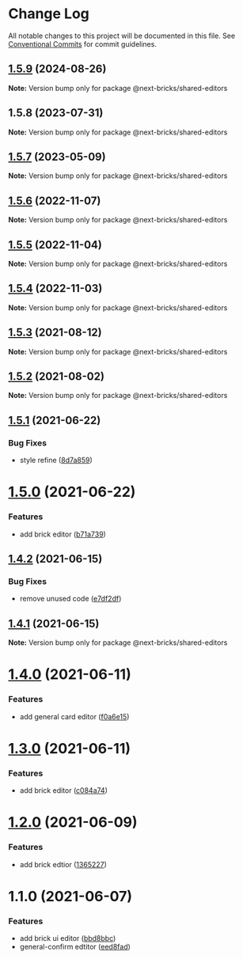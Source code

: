 # Change Log

All notable changes to this project will be documented in this file.
See [Conventional Commits](https://conventionalcommits.org) for commit guidelines.

## [1.5.9](https://github.com/easyops-cn/next-basics/compare/@next-bricks/shared-editors@1.5.8...@next-bricks/shared-editors@1.5.9) (2024-08-26)

**Note:** Version bump only for package @next-bricks/shared-editors

## 1.5.8 (2023-07-31)

**Note:** Version bump only for package @next-bricks/shared-editors

## [1.5.7](https://github.com/easyops-cn/next-basics/compare/@next-bricks/shared-editors@1.5.6...@next-bricks/shared-editors@1.5.7) (2023-05-09)

**Note:** Version bump only for package @next-bricks/shared-editors

## [1.5.6](https://github.com/easyops-cn/next-basics/compare/@next-bricks/shared-editors@1.5.5...@next-bricks/shared-editors@1.5.6) (2022-11-07)

**Note:** Version bump only for package @next-bricks/shared-editors

## [1.5.5](https://github.com/easyops-cn/next-basics/compare/@next-bricks/shared-editors@1.5.4...@next-bricks/shared-editors@1.5.5) (2022-11-04)

**Note:** Version bump only for package @next-bricks/shared-editors

## [1.5.4](https://github.com/easyops-cn/next-basics/compare/@next-bricks/shared-editors@1.5.3...@next-bricks/shared-editors@1.5.4) (2022-11-03)

**Note:** Version bump only for package @next-bricks/shared-editors

## [1.5.3](https://github.com/easyops-cn/next-basics/compare/@next-bricks/shared-editors@1.5.2...@next-bricks/shared-editors@1.5.3) (2021-08-12)

**Note:** Version bump only for package @next-bricks/shared-editors

## [1.5.2](https://github.com/easyops-cn/next-basics/compare/@next-bricks/shared-editors@1.5.1...@next-bricks/shared-editors@1.5.2) (2021-08-02)

**Note:** Version bump only for package @next-bricks/shared-editors

## [1.5.1](https://github.com/easyops-cn/next-basics/compare/@next-bricks/shared-editors@1.5.0...@next-bricks/shared-editors@1.5.1) (2021-06-22)

### Bug Fixes

- style refine ([8d7a859](https://github.com/easyops-cn/next-basics/commit/8d7a8592d1fd831dd1434dbb4948354c83346cb6))

# [1.5.0](https://github.com/easyops-cn/next-basics/compare/@next-bricks/shared-editors@1.4.2...@next-bricks/shared-editors@1.5.0) (2021-06-22)

### Features

- add brick editor ([b71a739](https://github.com/easyops-cn/next-basics/commit/b71a7396ac1a6dbac56a4a858535d772bce74e59))

## [1.4.2](https://github.com/easyops-cn/next-basics/compare/@next-bricks/shared-editors@1.4.1...@next-bricks/shared-editors@1.4.2) (2021-06-15)

### Bug Fixes

- remove unused code ([e7df2df](https://github.com/easyops-cn/next-basics/commit/e7df2dfc0416d752ae861e4cff095baaaf242c1d))

## [1.4.1](https://github.com/easyops-cn/next-basics/compare/@next-bricks/shared-editors@1.4.0...@next-bricks/shared-editors@1.4.1) (2021-06-15)

**Note:** Version bump only for package @next-bricks/shared-editors

# [1.4.0](https://github.com/easyops-cn/next-basics/compare/@next-bricks/shared-editors@1.3.0...@next-bricks/shared-editors@1.4.0) (2021-06-11)

### Features

- add general card editor ([f0a6e15](https://github.com/easyops-cn/next-basics/commit/f0a6e15138ae33434631fe1ec17db1afb16553f7))

# [1.3.0](https://github.com/easyops-cn/next-basics/compare/@next-bricks/shared-editors@1.2.0...@next-bricks/shared-editors@1.3.0) (2021-06-11)

### Features

- add brick editor ([c084a74](https://github.com/easyops-cn/next-basics/commit/c084a746ecb5822675f0113282b84caa64a9455d))

# [1.2.0](https://github.com/easyops-cn/next-basics/compare/@next-bricks/shared-editors@1.1.0...@next-bricks/shared-editors@1.2.0) (2021-06-09)

### Features

- add brick edtior ([1365227](https://github.com/easyops-cn/next-basics/commit/1365227ae508833eee530539662093952d8f07c2))

# 1.1.0 (2021-06-07)

### Features

- add brick ui editor ([bbd8bbc](https://github.com/easyops-cn/next-basics/commit/bbd8bbcbef3693a90dac539d264dbff34d52b788))
- general-confirm edtitor ([eed8fad](https://github.com/easyops-cn/next-basics/commit/eed8fad76cfe09b4555413260df18339f39e5237))
